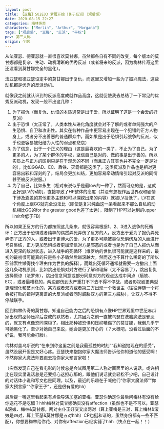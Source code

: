```yaml
---
layout: post
title: 【亚梅】S02E03 梦魇开始（关于反派）（观后感）
date: 2020-08-15 22:27
categories: 梅林传奇
characters: ["Merlin", "Arthur", "Morgana"]
tags: ["观后感", "亚梅", "反派", "平权"]
pov: 第三人称
origin: 个站
---
```


从法亚瑟、德亚瑟就一直很喜欢莫甘娜，虽然都各自有不同的改变，每个版本的莫甘娜都是复杂、生动、动机清晰的优秀反派（或者将来的反派，因为梅林传奇这里还没看到莫甘娜完全的黑化）。

法亚瑟和德亚瑟设定中的莫甘娜出于复仇，而这里又增加一些为了振兴魔法，这些动机都是优秀的反派动机。

就像我之前就认识到的反派高度成就作品高度，这就促使我去总结了一下常见的优秀反派动机，发现一般不出这几种：

1. 为了报仇（而复仇、仇恨的本质通常是出于爱，所以证明了这是一个会爱的好反派）
2. 出于恐惧（太正常了，人类本性从进化角度就会对不了解的或者单纯强大的产生恐惧、自卫和攻击性。其实在各种作品中更容易出现在一个犯错的正方人物身上，或者分不出善恶的普通群众中，而如果是出于恐惧引起战争的反派，似乎也更容易被归结为人性的弱点和悲哀）
3. 为了信念，出于一个正义的理由（这是最喜欢的一类了，不止为了自己，为了更多的人，为了某个群体的平权，坚信自己是对的、做的事是出于善的，所以实质上与正方的区别只是在于观念的不同（而且正方其实也并不完全一定是对的），比如GGAD、EC、盾铁、灭霸都是这类了，这类反派及作品也是相对更容易出彩和深刻的了。结局会更加纠结，更加容易牵动情绪引起对反派的同情甚至被反派说服。）
4. 为了自己，比如永生（相对来说似乎是最low的一种了，然而可悲的是，这就正好是LV的动机，直接导致了HP整体的高度（并没有忽视作品世界观和剧情下涉及涵盖的其他更多主题和可以深挖出来的内容）就被LV拉低了，LV在这个角度上跟GG就完全没法比（即使是复兴纯血这一条看起来不那么自私的动机相比GG的for the greater good也差了太远），限制了HP可以达到的upper limit会低于FB）

所以如果正反方的行为都按照这几条来，就很容易根据1、2、3进入战争的死循环：正方出于恐惧或者纯粹的偶然弄死弄伤了反方的人，反方出于爱为了报仇弄死弄伤了正方的人，或者出于更博大的爱、为了更多可能被类似恐惧伤及的人而进行号召集结，正方更加恐惧或者更加坚信对方是邪恶的或者也是为了自己人报仇从而进入更深的敌对状态，进入战争的死循环（维罗纳的世仇很可能就是这样来的，最初的最初很可能真的只是些小矛盾然后越滚越大，然而这也不算什么稀奇的了所以莎翁索性懒得找个理由作为世仇的解释）。而跳出死循环通常就需要一方撤出上面这几条动机原则，比如跳出恐惧对对方进行了解和理解（太不容易了），跳出复仇选择原谅（法罗朱），跳出信念同意或部分同意对方的观点达成中间点（盾铁、EC），或者最糟糕的，两边都伤到太严重打不下去不得不停战，或者影视剧更典型更理想化和艺术化的，某方或者双方或者第三方出现一个救世主（往往伴随一个将会被打败的错得更离谱的大反派或者同时威胁双方的第三方威胁），让双方不得不停战联手。

回到梅林传奇的莫甘娜，知道自己能力之后的恐惧有点像HP世界观里中世纪麻瓜家出现的巫师压抑后变成的默然者，尤其因为之前一直被乌瑟在洗脑魔法是邪恶的，就又有点像恐同深柜了。相比那种被恐惧和压抑糟蹋了的莫甘娜，我倒几乎宁可她黑化了。至少对她自己来说，她会是更加开心的（？大概吧，没看过后面的不好说，我可能会打脸）。

梅林对盖乌斯说的“在来到你这里之前是我最孤独的时刻”“我知道她现在的感受”，虽然没展开但是又好心疼。亚瑟快来抱抱你家大魔法师告诉他你知道他的感受啊！不然你家大魔法师要跑去抱你家大预言家啦！

（突然发现自己在看电影的时候总是会试图用第二人称对画面里的人说话，或许相比在现实里说话总是还要担心这担心那的，跟他们说话就会轻松不少吧，自己设计的对话体小说和写文也是同理。以及，最近的乐趣在于喊他们“你家大魔法师”“你家大预言家”“你家王子”，还是很有爱的hh）

最后提一嘴这里看起来有点像导演加塞的亚梅。亚瑟你确定你最后问梅林有没有给你送花不是吃醋？hhh梅林对莫甘娜确实没有affection（虽然也不是不可以，亚瑟&滚娘、梅林&莫甘娜，两对主仆正好交叉出两对（算上亚梅是三对，算上梅林&滚娘是四对，算上亚瑟&莫甘娜是五对hhh）CP也挺和谐的，虽然身份都有一些不匹配），你想要梅林给你花、对你有affection已经实锤了hhh（快点在一起！！）